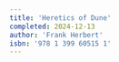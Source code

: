 ```yaml
---
title: 'Heretics of Dune'
completed: 2024-12-13
author: 'Frank Herbert'
isbn: '978 1 399 60515 1'
---
```

